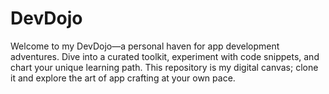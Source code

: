 # DevDojo
Welcome to my DevDojo—a personal haven for app development adventures. Dive into a curated toolkit, experiment with code snippets, and chart your unique learning path. This repository is my digital canvas; clone it and explore the art of app crafting at your own pace.